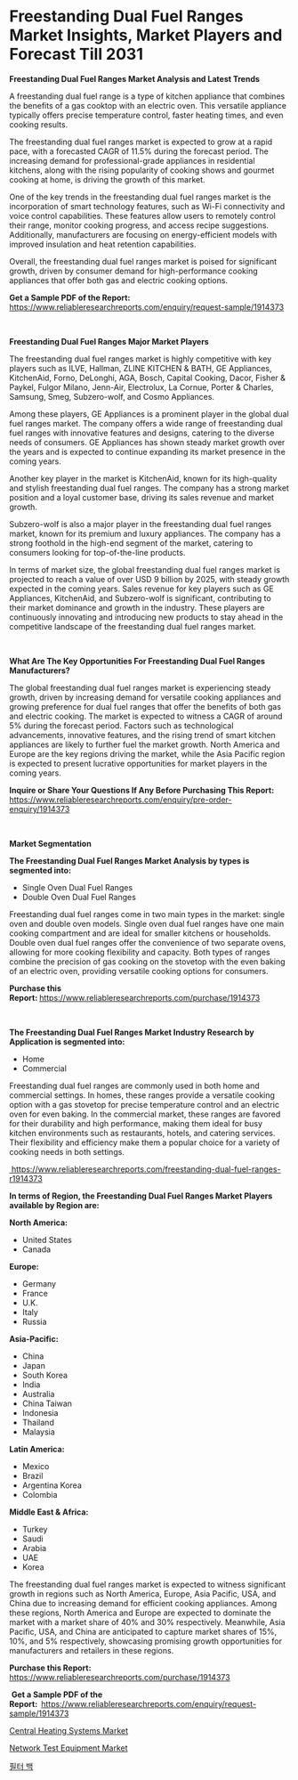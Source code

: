 <p><h1>Freestanding Dual Fuel Ranges Market Insights, Market Players and Forecast Till 2031</h1></p><p><strong>Freestanding Dual Fuel Ranges Market Analysis and Latest Trends</strong></p>
<p><p>A freestanding dual fuel range is a type of kitchen appliance that combines the benefits of a gas cooktop with an electric oven. This versatile appliance typically offers precise temperature control, faster heating times, and even cooking results.</p><p>The freestanding dual fuel ranges market is expected to grow at a rapid pace, with a forecasted CAGR of 11.5% during the forecast period. The increasing demand for professional-grade appliances in residential kitchens, along with the rising popularity of cooking shows and gourmet cooking at home, is driving the growth of this market.</p><p>One of the key trends in the freestanding dual fuel ranges market is the incorporation of smart technology features, such as Wi-Fi connectivity and voice control capabilities. These features allow users to remotely control their range, monitor cooking progress, and access recipe suggestions. Additionally, manufacturers are focusing on energy-efficient models with improved insulation and heat retention capabilities.</p><p>Overall, the freestanding dual fuel ranges market is poised for significant growth, driven by consumer demand for high-performance cooking appliances that offer both gas and electric cooking options.</p></p>
<p><strong>Get a Sample PDF of the Report:&nbsp;</strong> <a href="https://www.reliableresearchreports.com/enquiry/request-sample/1914373">https://www.reliableresearchreports.com/enquiry/request-sample/1914373</a></p>
<p>&nbsp;</p>
<p><strong>Freestanding Dual Fuel Ranges Major Market Players</strong></p>
<p><p>The freestanding dual fuel ranges market is highly competitive with key players such as ILVE, Hallman, ZLINE KITCHEN & BATH, GE Appliances, KitchenAid, Forno, DeLonghi, AGA, Bosch, Capital Cooking, Dacor, Fisher & Paykel, Fulgor Milano, Jenn-Air, Electrolux, La Cornue, Porter & Charles, Samsung, Smeg, Subzero-wolf, and Cosmo Appliances.</p><p>Among these players, GE Appliances is a prominent player in the global dual fuel ranges market. The company offers a wide range of freestanding dual fuel ranges with innovative features and designs, catering to the diverse needs of consumers. GE Appliances has shown steady market growth over the years and is expected to continue expanding its market presence in the coming years.</p><p>Another key player in the market is KitchenAid, known for its high-quality and stylish freestanding dual fuel ranges. The company has a strong market position and a loyal customer base, driving its sales revenue and market growth.</p><p>Subzero-wolf is also a major player in the freestanding dual fuel ranges market, known for its premium and luxury appliances. The company has a strong foothold in the high-end segment of the market, catering to consumers looking for top-of-the-line products.</p><p>In terms of market size, the global freestanding dual fuel ranges market is projected to reach a value of over USD 9 billion by 2025, with steady growth expected in the coming years. Sales revenue for key players such as GE Appliances, KitchenAid, and Subzero-wolf is significant, contributing to their market dominance and growth in the industry. These players are continuously innovating and introducing new products to stay ahead in the competitive landscape of the freestanding dual fuel ranges market.</p></p>
<p>&nbsp;</p>
<p><strong>What Are The Key Opportunities For Freestanding Dual Fuel Ranges Manufacturers?</strong></p>
<p><p>The global freestanding dual fuel ranges market is experiencing steady growth, driven by increasing demand for versatile cooking appliances and growing preference for dual fuel ranges that offer the benefits of both gas and electric cooking. The market is expected to witness a CAGR of around 5% during the forecast period. Factors such as technological advancements, innovative features, and the rising trend of smart kitchen appliances are likely to further fuel the market growth. North America and Europe are the key regions driving the market, while the Asia Pacific region is expected to present lucrative opportunities for market players in the coming years.</p></p>
<p><strong>Inquire or Share Your Questions If Any Before Purchasing This Report:</strong> <a href="https://www.reliableresearchreports.com/enquiry/pre-order-enquiry/1914373">https://www.reliableresearchreports.com/enquiry/pre-order-enquiry/1914373</a></p>
<p>&nbsp;</p>
<p><strong>Market Segmentation</strong></p>
<p><strong>The Freestanding Dual Fuel Ranges Market Analysis by types is segmented into:</strong></p>
<p><ul><li>Single Oven Dual Fuel Ranges</li><li>Double Oven Dual Fuel Ranges</li></ul></p>
<p><p>Freestanding dual fuel ranges come in two main types in the market: single oven and double oven models. Single oven dual fuel ranges have one main cooking compartment and are ideal for smaller kitchens or households. Double oven dual fuel ranges offer the convenience of two separate ovens, allowing for more cooking flexibility and capacity. Both types of ranges combine the precision of gas cooking on the stovetop with the even baking of an electric oven, providing versatile cooking options for consumers.</p></p>
<p><strong>Purchase this Report:&nbsp;</strong><a href="https://www.reliableresearchreports.com/purchase/1914373">https://www.reliableresearchreports.com/purchase/1914373</a></p>
<p>&nbsp;</p>
<p><strong>The Freestanding Dual Fuel Ranges Market Industry Research by Application is segmented into:</strong></p>
<p><ul><li>Home</li><li>Commercial</li></ul></p>
<p><p>Freestanding dual fuel ranges are commonly used in both home and commercial settings. In homes, these ranges provide a versatile cooking option with a gas stovetop for precise temperature control and an electric oven for even baking. In the commercial market, these ranges are favored for their durability and high performance, making them ideal for busy kitchen environments such as restaurants, hotels, and catering services. Their flexibility and efficiency make them a popular choice for a variety of cooking needs in both settings.</p></p>
<p><a href="https://www.reliableresearchreports.com/freestanding-dual-fuel-ranges-r1914373">&nbsp;https://www.reliableresearchreports.com/freestanding-dual-fuel-ranges-r1914373</a></p>
<p><strong>In terms of Region, the Freestanding Dual Fuel Ranges Market Players available by Region are:</strong></p>
<p>
    <p> <strong> North America: </strong>
        <ul>
            <li>United States</li>
            <li>Canada</li>
        </ul>
        </p> 
    <p> <strong> Europe: </strong>
        <ul>
            <li>Germany</li>
            <li>France</li>
            <li>U.K.</li>
            <li>Italy</li>
            <li>Russia</li>
        </ul>
        </p> 
    <p> <strong> Asia-Pacific: </strong>
        <ul>
            <li>China</li>
            <li>Japan</li>
            <li>South Korea</li>
            <li>India</li>
            <li>Australia</li>
            <li>China Taiwan</li>
            <li>Indonesia</li>
            <li>Thailand</li>
            <li>Malaysia</li>
        </ul>
        </p> 
    <p> <strong> Latin America: </strong>
        <ul>
            <li>Mexico</li>
            <li>Brazil</li>
            <li>Argentina Korea</li>
            <li>Colombia</li>
        </ul>
        </p> 
    <p> <strong> Middle East & Africa: </strong>
        <ul>
            <li>Turkey</li>
            <li>Saudi</li>
            <li>Arabia</li>
            <li>UAE</li>
            <li>Korea</li>
        </ul>
    </p>
    </p>
<p><p>The freestanding dual fuel ranges market is expected to witness significant growth in regions such as North America, Europe, Asia Pacific, USA, and China due to increasing demand for efficient cooking appliances. Among these regions, North America and Europe are expected to dominate the market with a market share of 40% and 30% respectively. Meanwhile, Asia Pacific, USA, and China are anticipated to capture market shares of 15%, 10%, and 5% respectively, showcasing promising growth opportunities for manufacturers and retailers in these regions.</p></p>
<p><strong>Purchase this Report: </strong><a href="https://www.reliableresearchreports.com/purchase/1914373">https://www.reliableresearchreports.com/purchase/1914373</a></p>
<p>&nbsp;<strong>Get a Sample PDF of the Report:&nbsp;&nbsp;</strong><a href="https://www.reliableresearchreports.com/enquiry/request-sample/1914373">https://www.reliableresearchreports.com/enquiry/request-sample/1914373</a></p>
<p><strong></strong></p>
<p><p><a href="https://github.com/gdfhhhj/Market-Research-Report-List-4/blob/main/central-heating-systems-market.md">Central Heating Systems Market</a></p><p><a href="https://github.com/julyju69/Market-Research-Report-List-2/blob/main/network-test-equipment-market.md">Network Test Equipment Market</a></p><p><a href="https://github.com/sammyUltyylrich9067856/Market-Research-Report-List-1/blob/main/738940430488.md">필터 백</a></p></p>
